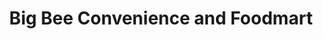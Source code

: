 ---
title: "Big Bee Convenience and Foodmart"
url: /london/big-bee-convenience-and-foodmart/
shop: Lebensmittel
---
